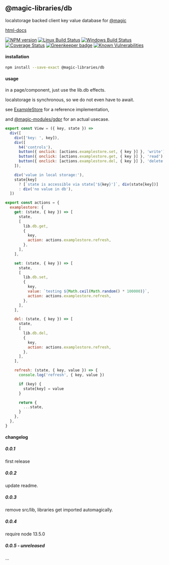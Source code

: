 ## @magic-libraries/db

localstorage backed client key value database for
[@magic](https://magic.github.io/core)

[html-docs](https://magic-libraries.github.io/db)

[![NPM version][npm-image]][npm-url]
[![Linux Build Status][travis-image]][travis-url]
[![Windows Build Status][appveyor-image]][appveyor-url]
[![Coverage Status][coveralls-image]][coveralls-url]
[![Greenkeeper badge][greenkeeper-image]][greenkeeper-url]
[![Known Vulnerabilities][snyk-image]][snyk-url]

#### <a name="install"></a>installation
```bash
npm install --save-exact @magic-libraries/db
```

#### <a name="usage"></a>usage
in a page/component, just use the lib.db effects.

localstorage is synchronous, so we do not even have to await.

see [ExampleStore](https://github.com/magic-libraries/db/tree/master/example/assets/ExampleStore) for a reference implementation,

and [@magic-modules/gdpr](https://github.com/magic-modules/gdpr) for an actual usecase.

```javascript
export const View = ({ key, state }) =>
  div([
    div(['key: ', key]),
    div([
      h4('controls'),
      button({ onclick: [actions.examplestore.set, { key }] }, 'write'),
      button({ onclick: [actions.examplestore.get, { key }] }, 'read'),
      button({ onclick: [actions.examplestore.del, { key }] }, 'delete'),
    ]),

    div('value in local storage:'),
    state[key]
      ? [`state is accessible via state['${key}']`, div(state[key])]
      : div('no value in db'),
  ])

export const actions = {
  examplestore: {
    get: (state, { key }) => [
      state,
      [
        lib.db.get,
        {
          key,
          action: actions.examplestore.refresh,
        },
      ],
    ],

    set: (state, { key }) => [
      state,
      [
        lib.db.set,
        {
          key,
          value: `testing ${Math.ceil(Math.random() * 100000)}`,
          action: actions.examplestore.refresh,
        },
      ],
    ],

    del: (state, { key }) => [
      state,
      [
        lib.db.del,
        {
          key,
          action: actions.examplestore.refresh,
        },
      ],
    ],

    refresh: (state, { key, value }) => {
      console.log('refresh', { key, value })

      if (key) {
        state[key] = value
      }

      return {
        ...state,
      }
    },
  },
}
```

#### changelog
##### 0.0.1
first release

##### 0.0.2
update readme.

##### 0.0.3
remove src/lib, libraries get imported automagically.

##### 0.0.4
require node 13.5.0

##### 0.0.5 - unreleased
...

[npm-image]: https://img.shields.io/npm/v/@magic-libraries/db.svg
[npm-url]: https://www.npmjs.com/package/@magic-libraries/db
[travis-image]: https://img.shields.io/travis/com/magic-libraries/db/master
[travis-url]: https://travis-ci.com/magic-libraries/db
[appveyor-image]: https://img.shields.io/appveyor/ci/magiclibraries/db/master.svg
[appveyor-url]: https://ci.appveyor.com/project/magiclibraries/db/branch/master
[coveralls-image]: https://coveralls.io/repos/github/magic-libraries/db/badge.svg
[coveralls-url]: https://coveralls.io/github/magic-libraries/db
[greenkeeper-image]: https://badges.greenkeeper.io/magic-libraries/db.svg
[greenkeeper-url]: https://badges.greenkeeper.io/magic-libraries/db.svg
[snyk-image]: https://snyk.io/test/github/magic-libraries/db/badge.svg
[snyk-url]: https://snyk.io/test/github/magic-libraries/db
